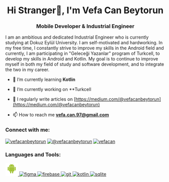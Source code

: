 <h1 align="center">Hi Stranger👋, I'm Vefa Can Beytorun</h1>
<h3 align="center">Mobile Developer & Industrial Engineer</h3>


I am an ambitious and dedicated Industrial Engineer who is currently studying at Dokuz Eylül
University. I am self-motivated and hardworking.
In my free time, I constantly strive to improve my skills in the Android field and currently, I am
participating in "Geleceği Yazanlar" program of Turkcell, to develop my skills in Android and Kotlin.
My goal is to continue to improve myself in both my field of study and software development, and to
integrate the two in my career.




- 🌱 I’m currently learning **Kotlin**

- 🔭 I’m currently working on **Turkcell

- 📝 I regularly write articles on [https://medium.com/@vefacanbeytorun](https://medium.com/@vefacanbeytorun)

- 📫 How to reach me **vefa.can.97@gmail.com**

<h3 align="left">Connect with me:</h3>
<p align="left">
<a href="https://linkedin.com/in/vefacanbeytorun" target="blank"><img align="center" src="https://raw.githubusercontent.com/rahuldkjain/github-profile-readme-generator/master/src/images/icons/Social/linked-in-alt.svg" alt="vefacanbeytorun" height="30" width="40" /></a>
<a href="https://medium.com/@vefacanbeytorun" target="blank"><img align="center" src="https://raw.githubusercontent.com/rahuldkjain/github-profile-readme-generator/master/src/images/icons/Social/medium.svg" alt="@vefacanbeytorun" height="30" width="40" /></a>
<a href="https://www.hackerrank.com/vefacan" target="blank"><img align="center" src="https://raw.githubusercontent.com/rahuldkjain/github-profile-readme-generator/master/src/images/icons/Social/hackerrank.svg" alt="vefacan" height="30" width="40" /></a>
</p>

<h3 align="left">Languages and Tools:</h3>
<p align="left"> <a href="https://developer.android.com" target="_blank" rel="noreferrer"> <img src="https://raw.githubusercontent.com/devicons/devicon/master/icons/android/android-original-wordmark.svg" alt="android" width="40" height="40"/> </a> <a href="https://www.figma.com/" target="_blank" rel="noreferrer"> <img src="https://www.vectorlogo.zone/logos/figma/figma-icon.svg" alt="figma" width="40" height="40"/> </a> <a href="https://firebase.google.com/" target="_blank" rel="noreferrer"> <img src="https://www.vectorlogo.zone/logos/firebase/firebase-icon.svg" alt="firebase" width="40" height="40"/> </a> <a href="https://git-scm.com/" target="_blank" rel="noreferrer"> <img src="https://www.vectorlogo.zone/logos/git-scm/git-scm-icon.svg" alt="git" width="40" height="40"/> </a> <a href="https://kotlinlang.org" target="_blank" rel="noreferrer"> <img src="https://www.vectorlogo.zone/logos/kotlinlang/kotlinlang-icon.svg" alt="kotlin" width="40" height="40"/> </a> <a href="https://www.sqlite.org/" target="_blank" rel="noreferrer"> <img src="https://www.vectorlogo.zone/logos/sqlite/sqlite-icon.svg" alt="sqlite" width="40" height="40"/> </a> </p>
